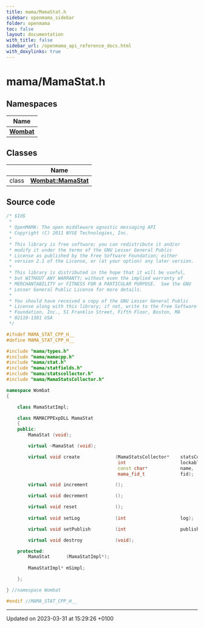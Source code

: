 ```yaml
---
title: mama/MamaStat.h
sidebar: openmama_sidebar
folder: openmama
toc: false
layout: documentation
with_title: false
sidebar_url: /openmama_api_reference_docs.html
with_doxylinks: true
---
```


# mama/MamaStat.h



## Namespaces

| Name           |
| -------------- |
| **[Wombat](namespaceWombat.html)**  |

## Classes

|                | Name           |
| -------------- | -------------- |
| class | **[Wombat::MamaStat](classWombat_1_1MamaStat.html)**  |




## Source code

```cpp
/* $Id$
 *
 * OpenMAMA: The open middleware agnostic messaging API
 * Copyright (C) 2011 NYSE Technologies, Inc.
 *
 * This library is free software; you can redistribute it and/or
 * modify it under the terms of the GNU Lesser General Public
 * License as published by the Free Software Foundation; either
 * version 2.1 of the License, or (at your option) any later version.
 *
 * This library is distributed in the hope that it will be useful,
 * but WITHOUT ANY WARRANTY; without even the implied warranty of
 * MERCHANTABILITY or FITNESS FOR A PARTICULAR PURPOSE.  See the GNU
 * Lesser General Public License for more details.
 *
 * You should have received a copy of the GNU Lesser General Public
 * License along with this library; if not, write to the Free Software
 * Foundation, Inc., 51 Franklin Street, Fifth Floor, Boston, MA
 * 02110-1301 USA
 */

#ifndef MAMA_STAT_CPP_H__
#define MAMA_STAT_CPP_H__

#include "mama/types.h"
#include "mama/mamacpp.h"
#include "mama/stat.h"
#include "mama/statfields.h"
#include "mama/statscollector.h"
#include "mama/MamaStatsCollector.h"

namespace Wombat
{

    class MamaStatImpl;

    class MAMACPPExpDLL MamaStat
    {
    public:
        MamaStat (void);

        virtual ~MamaStat (void);

        virtual void create             (MamaStatsCollector*    statsCollector, 
                                         int                    lockable, 
                                         const char*            name, 
                                         mama_fid_t             fid);

        virtual void increment          ();

        virtual void decrement          ();

        virtual void reset              ();
        
        virtual void setLog             (int                    log);

        virtual void setPublish         (int                    publish);

        virtual void destroy            (void);

    protected:
        MamaStat      (MamaStatImpl*);
        
        MamaStatImpl* mSimpl;

    };

} //namespace Wombat

#endif //MAMA_STAT_CPP_H__
```


-------------------------------

Updated on 2023-03-31 at 15:29:26 +0100
